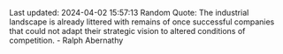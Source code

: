 Last updated: 2024-04-02 15:57:13
Random Quote: The industrial landscape is already littered with remains of once successful companies that could not adapt their strategic vision to altered conditions of competition. - Ralph Abernathy